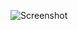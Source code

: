 ![Screenshot](https://raw.githubusercontent.com/Cryakl/Ultimate-RAT-Collection/refs/heads/main/CrimsonRat/Crimson%20RAT%202.2.7%20Private/Screenshot.png)
